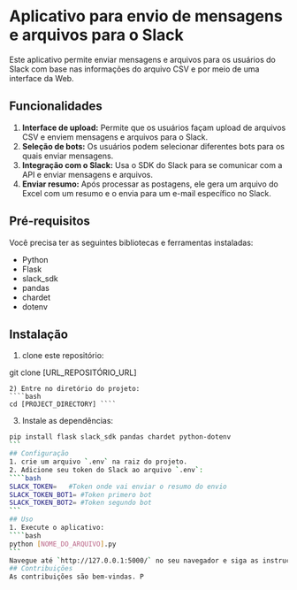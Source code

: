 
# Aplicativo para envio de mensagens e arquivos para o Slack

Este aplicativo permite enviar mensagens e arquivos para os usuários do Slack com base nas informações do arquivo CSV e por meio de uma interface da Web.

## Funcionalidades

1. **Interface de upload:** Permite que os usuários façam upload de arquivos CSV e enviem mensagens e arquivos para o Slack.
2. **Seleção de bots:** Os usuários podem selecionar diferentes bots para os quais enviar mensagens.
3. **Integração com o Slack:** Usa o SDK do Slack para se comunicar com a API e enviar mensagens e arquivos.
4. **Enviar resumo:** Após processar as postagens, ele gera um arquivo do Excel com um resumo e o envia para um e-mail específico no Slack.

## Pré-requisitos

Você precisa ter as seguintes bibliotecas e ferramentas instaladas:

- Python
- Flask
- slack_sdk
- pandas
- chardet
- dotenv

## Instalação

1. clone este repositório:

git clone [URL_REPOSITÓRIO_URL]

```
2) Entre no diretório do projeto:
````bash
cd [PROJECT_DIRECTORY] ````
```

3. Instale as dependências:

````bash
pip install flask slack_sdk pandas chardet python-dotenv
```
## Configuração
1. crie um arquivo `.env` na raiz do projeto.
2. Adicione seu token do Slack ao arquivo `.env`:
````bash
SLACK_TOKEN=   #Token onde vai enviar o resumo do envio
SLACK_TOKEN_BOT1= #Token primero bot
SLACK_TOKEN_BOT2= #Token segundo bot
```
## Uso
1. Execute o aplicativo:
````bash
python [NOME_DO_ARQUIVO].py
```
Navegue até `http://127.0.0.1:5000/` no seu navegador e siga as instruções na tela para carregar um arquivo e enviar mensagens.
## Contribuições
As contribuições são bem-vindas. P
````
